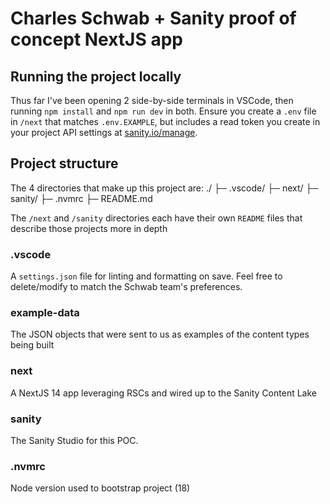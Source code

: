 # Charles Schwab + Sanity proof of concept NextJS app

## Running the project locally

Thus far I've been opening 2 side-by-side terminals in VSCode, then running `npm install` and `npm run dev` in both. Ensure you create a `.env` file in `/next` that matches `.env.EXAMPLE`, but includes a read token you create in your project API settings at [sanity.io/manage](https://sanity.io/manage).

## Project structure

The 4 directories that make up this project are:
./
├─ .vscode/
├─ next/
├─ sanity/
├─ .nvmrc
├─ README.md

The `/next` and `/sanity` directories each have their own `README` files that describe those projects more in depth

### .vscode

A `settings.json` file for linting and formatting on save. Feel free to delete/modify to match the Schwab team's preferences.

### example-data

The JSON objects that were sent to us as examples of the content types being built

### next

A NextJS 14 app leveraging RSCs and wired up to the Sanity Content Lake

### sanity

The Sanity Studio for this POC.

### .nvmrc

Node version used to bootstrap project (18)
